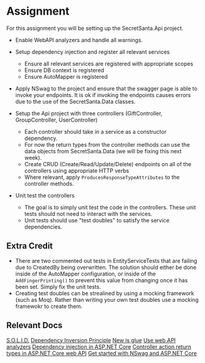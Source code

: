 # Assignment

For this assignment you will be setting up the SecretSanta.Api project.

- Enable WebAPI analyzers and handle all warnings.

- Setup dependency injection and register all relevant services
  - Ensure all relevant services are registered with appropriate scopes
  - Ensure DB context is registered
  - Ensure AutoMapper is registered

- Apply NSwag to the project and ensure that the swagger page is able to invoke your endpoints. It is ok if invoking the endpoints causes errors due to the use of the SecretSanta.Data classes.

- Setup the Api project with three controllers (GiftController, GroupController, UserController)
  - Each controller should take in a service as a constructor dependency.
  - For now the return types from the controller methods can use the data objects from SecretSanta.Data (we will be fixing this next week).
  - Create CRUD (Create/Read/Update/Delete) endpoints on all of the controllers using appropriate HTTP verbs
  - Where relevant, apply `ProducesResponseTypeAttributes` to the controller methods.

- Unit test the controllers
  - The goal is to simply unit test the code in the controllers. These unit tests should not need to interact with the services.
  - Unit tests should use "test doubles" to satisfy the service dependencies.

## Extra Credit
- There are two commented out tests in EntityServiceTests that are failing due to CreatedBy being overwritten. The solution should either be done inside of the AutoMapper configuration, or inside of the `AddFingerPrinting()` to prevent this value from changing once it has been set. Simply fix the unit tests.
- Creating test doubles can be strealined by using a mocking framework (such as Moq). Rather than writing your own test doubles use a mocking framewokr to create them.

## Relevant Docs
[S.O.L.I.D.](https://deviq.com/solid/)
[Dependency Inversion Principle](https://deviq.com/dependency-inversion-principle/)
[New is glue](https://ardalis.com/new-is-glue)
[Use web API analyzers](https://docs.microsoft.com/en-us/aspnet/core/web-api/advanced/analyzers)
[Dependency injection in ASP.NET Core](https://docs.microsoft.com/en-us/aspnet/core/fundamentals/dependency-injection)
[Controller action return types in ASP.NET Core web API](https://docs.microsoft.com/aspnet/core/web-api/action-return-types)
[Get started with NSwag and ASP.NET Core](https://docs.microsoft.com/aspnet/core/tutorials/getting-started-with-nswag)
